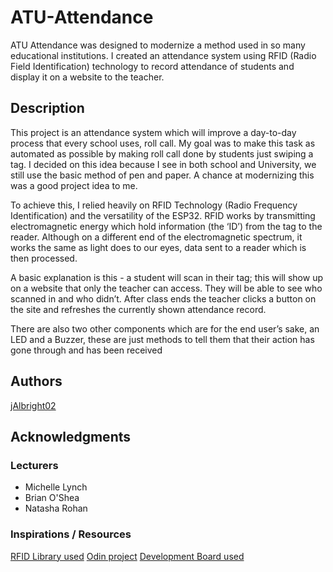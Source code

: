 # ATU-Attendance

ATU Attendance was designed to modernize a method used in so many educational institutions. 
I created an attendance system using RFID (Radio Field Identification) technology to record 
attendance of students and display it on a website to the teacher.


## Description

This project is an attendance system which will improve a day-to-day process that every school 
uses, roll call. My goal was to make this task as automated as possible by making roll call done 
by students just swiping a tag. I decided on this idea because I see in both school and 
University, we still use the basic method of pen and paper. A chance at modernizing this was a 
good project idea to me.

To achieve this, I relied heavily on RFID Technology (Radio Frequency Identification) and the 
versatility of the ESP32. RFID works by transmitting electromagnetic energy which hold 
information (the ‘ID’) from the tag to the reader. Although on a different end of the 
electromagnetic spectrum, it works the same as light does to our eyes, data sent to a reader 
which is then processed.

A basic explanation is this - a student will scan in their tag; this will show up on a website that 
only the teacher can access. They will be able to see who scanned in and who didn’t. After class 
ends the teacher clicks a button on the site and refreshes the currently shown attendance 
record.

There are also two other components which are for the end user’s sake, an LED and a Buzzer, 
these are just methods to tell them that their action has gone through and has been received

## Authors
  
[jAlbright02](https://github.com/jAlbright02)

## Acknowledgments

### Lecturers
+ Michelle Lynch
+ Brian O'Shea
+ Natasha Rohan

### Inspirations / Resources
[RFID Library used](https://github.com/miguelbalboa/rfid)
[Odin project](https://www.theodinproject.com/)
[Development Board used](https://www.espressif.com/en/products/socs/esp32)
